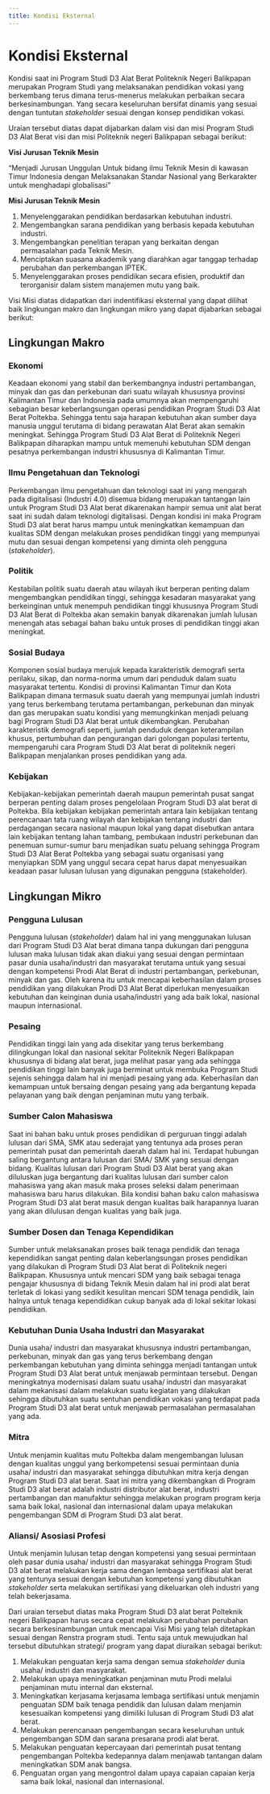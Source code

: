 ```yaml
---
title: Kondisi Eksternal
---
```

# Kondisi Eksternal

<!--@include: ../penilaian/1.md-->

<!--@include: ../panduan/b.md-->

Kondisi saat ini Program Studi D3 Alat Berat Politeknik Negeri Balikpapan merupakan Program Studi yang melaksanakan pendidikan vokasi yang berkembang terus dimana terus-menerus melakukan perbaikan secara berkesinambungan. Yang secara keseluruhan bersifat dinamis yang sesuai dengan tuntutan *stakeholder* sesuai dengan konsep pendidikan vokasi.

Uraian tersebut diatas dapat dijabarkan dalam visi dan misi Program Studi D3 Alat Berat visi dan misi Politeknik negeri Balikpapan sebagai berikut:

**Visi Jurusan Teknik Mesin**

“Menjadi Jurusan Unggulan Untuk bidang ilmu Teknik Mesin di kawasan Timur Indonesia dengan Melaksanakan Standar Nasional yang Berkarakter untuk menghadapi globalisasi”

**Misi Jurusan Teknik Mesin**

1. Menyelenggarakan pendidikan berdasarkan kebutuhan industri.
2. Mengembangkan sarana pendidikan yang berbasis kepada kebutuhan industri.
3. Mengembangkan penelitian terapan yang berkaitan dengan permasalahan pada Teknik Mesin.
4. Menciptakan suasana akademik yang diarahkan agar tanggap terhadap perubahan dan perkembangan IPTEK.
5. Menyelenggarakan proses pendidikan secara efisien, produktif dan terorganisir dalam sistem manajemen mutu yang baik.

Visi Misi diatas didapatkan dari indentifikasi eksternal yang dapat dilihat baik lingkungan makro dan lingkungan mikro yang dapat dijabarkan sebagai berikut:

## Lingkungan Makro

### Ekonomi

Keadaan ekonomi yang stabil dan berkembangnya industri pertambangan, minyak dan gas dan perkebunan dari suatu wilayah khususnya provinsi Kalimantan Timur dan Indonesia pada umumnya akan mempengaruhi sebagian besar keberlangsungan operasi pendidikan Program Studi D3 Alat Berat Poltekba. Sehingga tentu saja harapan kebutuhan akan sumber daya manusia unggul terutama di bidang perawatan Alat Berat akan semakin meningkat. Sehingga Program Studi D3 Alat Berat di Politeknik Negeri Balikpapan diharapkan mampu untuk memenuhi kebutuhan SDM dengan pesatnya perkembangan industri khususnya di Kalimantan Timur.

### Ilmu Pengetahuan dan Teknologi

Perkembangan ilmu pengetahuan dan teknologi saat ini yang mengarah pada digitalisasi (Industri 4.0) disemua bidang merupakan tantangan lain untuk Program Studi D3 Alat berat dikarenakan hampir semua unit alat berat saat ini sudah dalam teknologi digitalisasi. Dengan kondisi ini maka Program Studi D3 alat berat harus mampu untuk meningkatkan kemampuan dan kualitas SDM dengan melakukan proses pendidikan tinggi yang mempunyai mutu dan sesuai dengan kompetensi yang diminta oleh pengguna (*stakeholder*).

### Politik

Kestabilan politik suatu daerah atau wilayah ikut berperan penting dalam mengembangkan pendidikan tinggi, sehingga kesadaran masyarakat yang berkeinginan untuk menempuh pendidikan tinggi khususnya Program Studi D3 Alat Berat di Poltekba akan semakin banyak dikarenakan jumlah lulusan menengah atas sebagai bahan baku untuk proses di pendidikan tinggi akan meningkat.

### Sosial Budaya

Komponen sosial budaya merujuk kepada karakteristik demografi serta perilaku, sikap, dan norma-norma umum dari penduduk dalam suatu masyarakat tertentu. Kondisi di provinsi Kalimantan Timur dan Kota Balikpapan dimana termasuk suatu daerah yang mempunyai jumlah industri yang terus berkembang terutama pertambangan, perkebunan dan minyak dan gas merupakan suatu kondisi yang memungkinkan menjadi peluang bagi Program Studi D3 Alat berat untuk dikembangkan. Perubahan karakteristik demografi seperti, jumlah penduduk dengan keterampilan khusus, pertumbuhan dan pengurangan dari golongan populasi tertentu, mempengaruhi cara Program Studi D3 Alat berat di politeknik negeri Balikpapan menjalankan proses pendidikan yang ada.

### Kebijakan

Kebijakan-kebijakan pemerintah daerah maupun pemerintah pusat sangat berperan penting dalam proses pengelolaan Program Studi D3 alat berat di Poltekba. Bila kebijakan kebijakan pemerintah antara lain kebijakan tentang perencanaan tata ruang wilayah dan kebijakan tentang industri dan perdagangan secara nasional maupun lokal yang dapat disebutkan antara lain kebijakan tentang lahan tambang, pembukaan industri perkebunan dan penemuan sumur-sumur baru menjadikan suatu peluang sehingga Program Studi D3 Alat Berat Poltekba yang sebagai suatu organisasi yang menyiapkan SDM yang unggul secara cepat harus dapat menyesuaikan keadaan pasar lulusan lulusan yang digunakan pengguna (stakeholder).

## Lingkungan Mikro

### Pengguna Lulusan

Pengguna lulusan (*stakeholder*) dalam hal ini yang menggunakan lulusan dari Program Studi D3 Alat berat dimana tanpa dukungan dari pengguna lulusan maka lulusan tidak akan diakui yang sesuai dengan permintaan pasar dunia usaha/industri dan masyarakat terutama untuk yang sesuai dengan kompetensi Prodi Alat Berat di industri pertambangan, perkebunan, minyak dan gas. Oleh karena itu untuk mencapai keberhasilan dalam proses pendidikan yang dilakukan Prodi D3 Alat Berat diperlukan menyesuaikan kebutuhan dan keinginan dunia usaha/industri yang ada baik lokal, nasional maupun internasional.

### Pesaing

Pendidikan tinggi lain yang ada disekitar yang terus berkembang dilingkungan lokal dan nasional sekitar Politeknik Negeri Balikpapan khususnya di bidang alat berat, juga melihat pasar yang ada sehingga pendidikan tinggi lain banyak juga berminat untuk membuka Program Studi sejenis sehingga dalam hal ini menjadi pesaing yang ada. Keberhasilan dan kemampuan untuk bersaing dengan pesaing yang ada bergantung kepada pelayanan yang baik dengan penjaminan mutu yang terbaik.

### Sumber Calon Mahasiswa

Saat ini bahan baku untuk proses pendidikan di perguruan tinggi adalah lulusan dari SMA, SMK atau sederajat yang tentunya ada proses peran pemerintah pusat dan pemerintah daerah dalam hal ini. Terdapat hubungan saling bergantung antara lulusan dari SMA/ SMK yang sesuai dengan bidang. Kualitas lulusan dari Program Studi D3 Alat berat yang akan diluluskan juga bergantung dari kualitas lulusan dari sumber calon mahasiswa yang akan masuk maka proses seleksi dalam penerimaan mahasiswa baru harus dilakukan. Bila kondisi bahan baku calon mahasiswa Program Studi D3 alat berat masuk dengan kualitas baik harapannya luaran yang akan dilulusan dengan kualitas yang baik juga.

### Sumber Dosen dan Tenaga Kependidikan

Sumber untuk melaksanakan proses baik tenaga pendidik dan tenaga kependidikan sangat penting dalan keberlangsungan proses pendidikan yang dilakukan di Program Studi D3 Alat berat di Politeknik negeri Balikpapan. Khususnya untuk mencari SDM yang baik sebagai tenaga pengajar khususnya di bidang Teknik Mesin dalam hal ini prodi alat berat terletak di lokasi yang sedikit kesulitan mencari SDM tenaga pendidik, lain halnya untuk tenaga kependidikan cukup banyak ada di lokal sekitar lokasi pendidikan.

### Kebutuhan Dunia Usaha Industri dan Masyarakat

Dunia usaha/ industri dan masyarakat khususnya industri pertambangan, perkebunan, minyak dan gas yang terus berkembang dengan perkembangan kebutuhan yang diminta sehingga menjadi tantangan untuk Program Studi D3 Alat berat untuk menjawab permintaan tersebut. Dengan meningkatnya modernisasi dalam suatu usaha/ industri dan masyarakat dalam mekanisasi dalam melakukan suatu kegiatan yang dilakukan sehingga dibutuhkan suatu sentuhan pendidikan vokasi yang terdapat pada Program Studi D3 alat berat untuk menjawab permasalahan permasalahan yang ada.

### Mitra

Untuk menjamin kualitas mutu Poltekba dalam mengembangan lulusan dengan kualitas unggul yang berkompetensi sesuai permintaan dunia usaha/ industri dan masyarakat sehingga dibutuhkan mitra kerja dengan Program Studi D3 alat berat. Saat ini mitra yang dikembangkan di Program Studi D3 alat berat adalah industri distributor alat berat, industri pertambangan dan manufaktur sehingga melakukan program program kerja sama baik lokal, nasional dan internasional dalam upaya melakukan pengembangan SDM di Program Studi D3 alat berat.

### Aliansi/ Asosiasi Profesi

Untuk menjamin lulusan tetap dengan kompetensi yang sesuai permintaan oleh pasar dunia usaha/ industri dan masyarakat sehingga Program Studi D3 alat berat melakukan kerja sama dengan lembaga sertifikasi alat berat yang tentunya sesuai dengan kebutuhan kompetensi yang dibutuhkan *stakeholder* serta melakukan sertifikasi yang dikeluarkan oleh industri yang telah bekerjasama.

Dari uraian tersebut diatas maka Program Studi D3 alat berat Polteknik negeri Balikpapan harus secara cepat melakukan perubahan perubahan secara berkesinambungan untuk mencapai Visi Misi yang telah ditetapkan sesuai dengan Renstra program studi. Tentu saja untuk mewujudkan hal tersebut dibutuhkan strategi/ program yang dapat diuraikan sebagai berikut:

1. Melakukan penguatan kerja sama dengan semua *stakeholder* dunia usaha/ industri dan masyarakat.
2. Melakukan upaya meningkatkan penjaminan mutu Prodi melalui penjaminan mutu internal dan eksternal.
3. Meningkatkan kerjasama kerjasama lembaga sertifikasi untuk menjamin penguatan SDM baik tenaga pendidik dan lulusan dalam menjamin kesesuaikan kompetensi yang dimiliki lulusan di Program Studi D3 alat berat.
4. Melakukan perencanaan pengembangan secara keseluruhan untuk pengembangan SDM dan sarana presarana prodi alat berat.
5. Melakukan penguatan kepercayaan dari pemerintah pusat tentang pengembangan Poltekba kedepannya dalam menjawab tantangan dalam meningkatkan SDM anak bangsa.
6. Penguatan organ yang mengontrol dalam upaya capaian capaian kerja sama baik lokal, nasional dan internasional.
